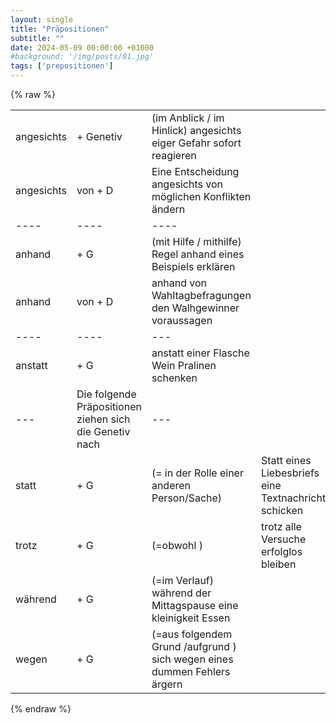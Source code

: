 ```yaml
---
layout: single
title: "Präpositionen"
subtitle: ""
date: 2024-05-09 00:00:00 +01000
#background: '/img/posts/01.jpg'
tags: ['prepositionen']
---
```


{% raw %}

| | | | |
| ---- | ---- | --- | --- |
angesichts | + Genetiv | (im Anblick / im Hinlick) angesichts eiger Gefahr sofort reagieren 
angesichts | von + D | Eine Entscheidung angesichts von möglichen Konflikten ändern
---- | ---- | ----| 
anhand | + G | (mit Hilfe / mithilfe) Regel anhand eines Beispiels erklären 
anhand | von + D | anhand von Wahltagbefragungen den Walhgewinner voraussagen
---- | ---- | --- | 
anstatt | + G | anstatt einer Flasche Wein Pralinen schenken 
--- | Die folgende Präpositionen ziehen sich die Genetiv nach   | --- |
statt | + G | (= in der Rolle einer anderen Person/Sache) | Statt eines Liebesbriefs eine Textnachricht schicken
trotz | + G | (=obwohl ) | trotz alle Versuche erfolglos bleiben
während | + G | (=im Verlauf) während der Mittagspause eine kleinigkeit Essen
wegen | + G | (=aus folgendem Grund /aufgrund ) sich wegen eines dummen Fehlers ärgern




{% endraw %}